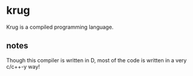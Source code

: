 # krug
Krug is a compiled programming language.

## notes
Though this compiler is written in D, most of the code
is written in a very c/c++-y way!